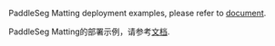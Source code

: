 PaddleSeg Matting deployment examples, please refer to [document](../../segmentation/ppmatting/README.md).

PaddleSeg Matting的部署示例，请参考[文档](../../segmentation/ppmatting/README.md).
